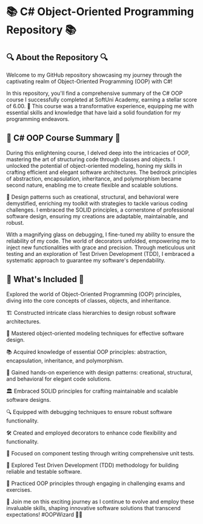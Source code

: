 # 📚 C# Object-Oriented Programming Repository 📚


## 🔍 About the Repository 🔍

Welcome to my GitHub repository showcasing my journey through the captivating realm of Object-Oriented Programming (OOP) with C#!

In this repository, you'll find a comprehensive summary of the C# OOP course I successfully completed at SoftUni Academy, earning a stellar score of 6.00. 🌟 This course was a transformative experience, equipping me with essential skills and knowledge that have laid a solid foundation for my programming endeavors.

## 🌟 C# OOP Course Summary 🌟

During this enlightening course, I delved deep into the intricacies of OOP, mastering the art of structuring code through classes and objects. I unlocked the potential of object-oriented modeling, honing my skills in crafting efficient and elegant software architectures. The bedrock principles of abstraction, encapsulation, inheritance, and polymorphism became second nature, enabling me to create flexible and scalable solutions.

🧩 Design patterns such as creational, structural, and behavioral were demystified, enriching my toolkit with strategies to tackle various coding challenges. I embraced the SOLID principles, a cornerstone of professional software design, ensuring my creations are adaptable, maintainable, and robust.

With a magnifying glass on debugging, I fine-tuned my ability to ensure the reliability of my code. The world of decorators unfolded, empowering me to inject new functionalities with grace and precision. Through meticulous unit testing and an exploration of Test Driven Development (TDD), I embraced a systematic approach to guarantee my software's dependability.

## 📝 What's Included 📝

Explored the world of Object-Oriented Programming (OOP) principles, diving into the core concepts of classes, objects, and inheritance.

🏗️ Constructed intricate class hierarchies to design robust software architectures.

🎨 Mastered object-oriented modeling techniques for effective software design.

📚 Acquired knowledge of essential OOP principles: abstraction, encapsulation, inheritance, and polymorphism.

🧩 Gained hands-on experience with design patterns: creational, structural, and behavioral for elegant code solutions.

🏛️ Embraced SOLID principles for crafting maintainable and scalable software designs.

🔍 Equipped with debugging techniques to ensure robust software functionality.

🛠️ Created and employed decorators to enhance code flexibility and functionality.

🧪 Focused on component testing through writing comprehensive unit tests.

🚦 Explored Test Driven Development (TDD) methodology for building reliable and testable software.

📝 Practiced OOP principles through engaging in challenging exams and exercises.

🚀 Join me on this exciting journey as I continue to evolve and employ these invaluable skills, shaping innovative software solutions that transcend expectations!
#OOPWizard 🧙‍♂️
